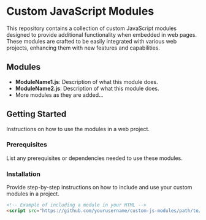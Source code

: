 # Custom JavaScript Modules

This repository contains a collection of custom JavaScript modules designed to provide additional functionality when embedded in web pages. These modules are crafted to be easily integrated with various web projects, enhancing them with new features and capabilities.

## Modules

- **ModuleName1.js**: Description of what this module does.
- **ModuleName2.js**: Description of what this module does.
- More modules as they are added...

## Getting Started

Instructions on how to use the modules in a web project.

### Prerequisites

List any prerequisites or dependencies needed to use these modules.

### Installation

Provide step-by-step instructions on how to include and use your custom modules in a project.

```html
<!-- Example of including a module in your HTML -->
<script src="https://github.com/yourusername/custom-js-modules/path/to/ModuleName1.js"></script>

